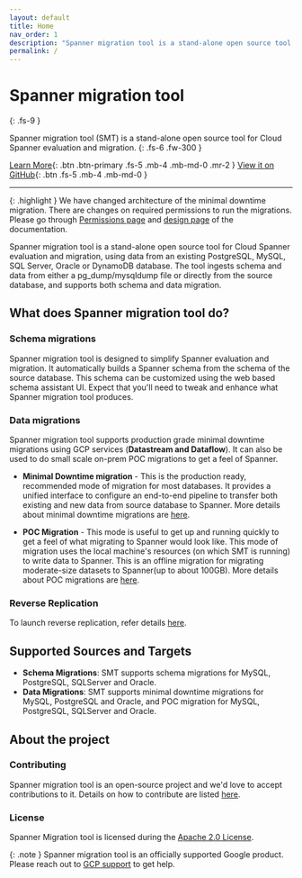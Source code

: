 ```yaml
---
layout: default
title: Home
nav_order: 1
description: "Spanner migration tool is a stand-alone open source tool for Cloud Spanner evaluation and migration."
permalink: /
---
```


# Spanner migration tool
{: .fs-9 }

Spanner migration tool (SMT) is a stand-alone open source tool for Cloud Spanner evaluation and migration.
{: .fs-6 .fw-300 }

[Learn More](#what-does-spanner-migration-tool-do){: .btn .btn-primary .fs-5 .mb-4 .mb-md-0 .mr-2 }
[View it on GitHub][SMT repo]{: .btn .fs-5 .mb-4 .mb-md-0 }

---

{: .highlight }
We have changed architecture of the minimal downtime migration. There are changes on required permissions to run the migrations. Please go through [Permissions page](./permissions.md) and [design page](./minimal/minimal.md) of the documentation.

Spanner migration tool is a stand-alone open source tool for Cloud Spanner evaluation and
migration, using data from an existing PostgreSQL, MySQL, SQL Server, Oracle or DynamoDB database.
The tool ingests schema and data from either a pg_dump/mysqldump file or directly
from the source database, and supports both schema and data migration.

## What does Spanner migration tool do?

### Schema migrations

Spanner migration tool is designed to simplify Spanner evaluation and migration. It automatically builds a Spanner schema from the schema of the source database. This schema can be customized using the web based schema assistant UI. Expect that you'll need to tweak and enhance what Spanner migration tool produces.

### Data migrations

Spanner migration tool supports production grade minimal downtime migrations using GCP services (**Datastream and Dataflow**).
It can also be used to do small scale on-prem POC migrations to get a feel of Spanner.

- **Minimal Downtime migration** - This is the production ready, recommended mode of migration for most databases. It provides a unified interface to configure an end-to-end pipeline to transfer both existing and new data from source database to Spanner. More details about minimal downtime migrations are [here](./minimal/minimal.md).

- **POC Migration** -  This mode is useful to get up and running quickly to get a feel of what migrating to Spanner would look like. This mode of migration uses the local machine's resources (on which SMT is running) to write data to Spanner. This is an offline migration for migrating moderate-size datasets to Spanner(up to about 100GB). More details about POC migrations are [here](./poc/poc.md).

### Reverse Replication

To launch reverse replication, refer details [here](./reverse-replication/ReverseReplication.md).

## Supported Sources and Targets

- **Schema Migrations**: SMT supports schema migrations for MySQL, PostgreSQL, SQLServer and Oracle.
- **Data Migrations**: SMT supports minimal downtime migrations for MySQL, PostgreSQL and Oracle, and POC migration for MySQL, PostgreSQL, SQLServer and Oracle.

## About the project

### Contributing

Spanner migration tool is an open-source project and we'd love to accept contributions to it. Details on how to contribute are listed [here](./contributing.md).

### License

Spanner Migration tool is licensed during the [Apache 2.0 License](https://github.com/GoogleCloudPlatform/spanner-migration-tool/blob/master/LICENSE).

{: .note }
Spanner migration tool is an officially supported Google product. Please reach out to [GCP support](https://support.google.com/cloud/answer/6282346?hl=en) to get help.

[SMT repo]: https://github.com/GoogleCloudPlatform/spanner-migration-tool